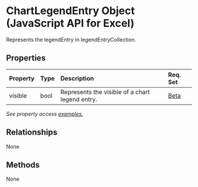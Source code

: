 # ChartLegendEntry Object (JavaScript API for Excel)

Represents the legendEntry in legendEntryCollection.

## Properties

| Property	   | Type	|Description| Req. Set|
|:---------------|:--------|:----------|:----|
|visible|bool|Represents the visible of a chart legend entry.|[Beta](../requirement-sets/excel-api-requirement-sets.md)|

_See property access [examples.](#property-access-examples)_

## Relationships
None


## Methods
None

